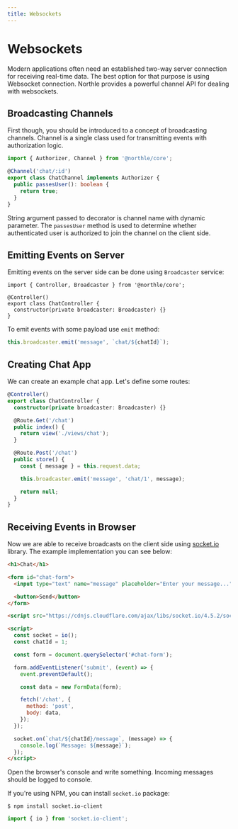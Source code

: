 ```yaml
---
title: Websockets
---
```


# Websockets

Modern applications often need an established two-way server connection for receiving real-time data. The best option for that purpose is using Websocket connection. Northle provides a powerful channel API for dealing with websockets.

## Broadcasting Channels

First though, you should be introduced to a concept of broadcasting channels. Channel is a single class used for transmitting events with authorization logic.

```ts
import { Authorizer, Channel } from '@northle/core';

@Channel('chat/:id')
export class ChatChannel implements Authorizer {
  public passesUser(): boolean {
    return true;
  }
}
```

String argument passed to decorator is channel name with dynamic parameter. The `passesUser` method is used to determine whether authenticated user is authorized to join the channel on the client side.

## Emitting Events on Server

Emitting events on the server side can be done using `Broadcaster` service:

```ts{1,5}
import { Controller, Broadcaster } from '@northle/core';

@Controller()
export class ChatController {
  constructor(private broadcaster: Broadcaster) {}
}
```

To emit events with some payload use `emit` method:

```ts
this.broadcaster.emit('message', `chat/${chatId}`);
```

## Creating Chat App

We can create an example chat app. Let's define some routes:

```ts
@Controller()
export class ChatController {
  constructor(private broadcaster: Broadcaster) {}

  @Route.Get('/chat')
  public index() {
    return view('./views/chat');
  }

  @Route.Post('/chat')
  public store() {
    const { message } = this.request.data;

    this.broadcaster.emit('message', 'chat/1', message);

    return null;
  }
}
```

## Receiving Events in Browser

Now we are able to receive broadcasts on the client side using [socket.io](https://socket.io) library. The example implementation you can see below:

```html
<h1>Chat</h1>

<form id="chat-form">
  <input type="text" name="message" placeholder="Enter your message...">

  <button>Send</button>
</form>

<script src="https://cdnjs.cloudflare.com/ajax/libs/socket.io/4.5.2/socket.io.min.js"></script>

<script>
  const socket = io();
  const chatId = 1;

  const form = document.querySelector('#chat-form');

  form.addEventListener('submit', (event) => {
    event.preventDefault();

    const data = new FormData(form);

    fetch('/chat', {
      method: 'post',
      body: data,
    });
  });

  socket.on(`chat/${chatId}/message`, (message) => {
    console.log(`Message: ${message}`);
  });
</script>
```

Open the browser's console and write something. Incoming messages should be logged to console.

If you're using NPM, you can install `socket.io` package:

```shell
$ npm install socket.io-client
```

```ts
import { io } from 'socket.io-client';
```
